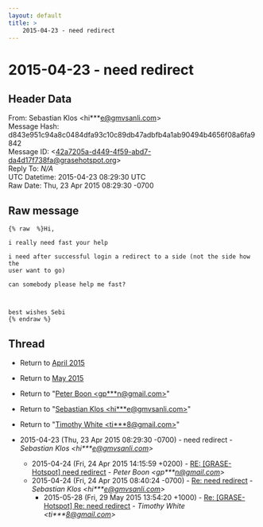 ```yaml
---
layout: default
title: >
    2015-04-23 - need redirect
---
```


# 2015-04-23 - need redirect

## Header Data

From: Sebastian Klos \<hi***e@gmvsanli.com\><br>
Message Hash: d843e951c94a8c0484dfa93c10c89db47adbfb4a1ab90494b4656f08a6fa9842<br>
Message ID: \<42a7205a-d449-4f59-abd7-da4d17f738fa@grasehotspot.org\><br>
Reply To: _N/A_<br>
UTC Datetime: 2015-04-23 08:29:30 UTC<br>
Raw Date: Thu, 23 Apr 2015 08:29:30 -0700<br>

## Raw message

```
{% raw  %}Hi,

i really need fast your help

i need after successful login a redirect to a side (not the side how the 
user want to go)

can somebody please help me fast?



best wishes Sebi
{% endraw %}
```

## Thread

+ Return to [April 2015](/archive/2015/04)
+ Return to [May 2015](/archive/2015/05)

+ Return to "[Peter Boon <gp***n<span>@</span>gmail.com>](/authors/gp___n_at_gmail_com)"
+ Return to "[Sebastian Klos <hi***e<span>@</span>gmvsanli.com>](/authors/hi___e_at_gmvsanli_com)"
+ Return to "[Timothy White <ti***8<span>@</span>gmail.com>](/authors/ti___8_at_gmail_com)"

+ 2015-04-23 (Thu, 23 Apr 2015 08:29:30 -0700) - need redirect - _Sebastian Klos \<hi***e@gmvsanli.com\>_
  + 2015-04-24 (Fri, 24 Apr 2015 14:15:59 +0200) - [RE: [GRASE-Hotspot] need redirect](/archive/2015/04/0db5f8a12ff61298554f4557f6410af885f7983e2cc7c3387bcd9bc02b04cb85) - _Peter Boon \<gp***n@gmail.com\>_
  + 2015-04-24 (Fri, 24 Apr 2015 08:40:24 -0700) - [Re: need redirect](/archive/2015/04/3cbf07ccdce1414c783a623a8d524420a1f9115082783cc07a61bb0fa3dfe38d) - _Sebastian Klos \<hi***e@gmvsanli.com\>_
    + 2015-05-28 (Fri, 29 May 2015 13:54:20 +1000) - [Re: [GRASE-Hotspot] Re: need redirect](/archive/2015/05/dc0c24f2998733330274b4dd0aa1697687a01d4733f606c5410b1455773c9e5a) - _Timothy White \<ti***8@gmail.com\>_

